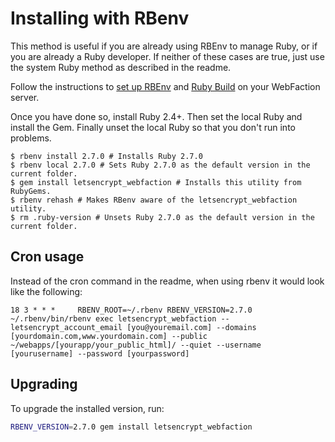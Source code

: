 # Installing with RBenv

This method is useful if you are already using RBEnv to manage Ruby, or if you are already a Ruby developer. If neither of these cases are true, just use the system Ruby method as described in the readme.

Follow the instructions to [set up RBEnv](https://github.com/rbenv/rbenv) and [Ruby Build](https://github.com/rbenv/ruby-build#readme) on your WebFaction server.

Once you have done so, install Ruby 2.4+. Then set the local Ruby and install the Gem. Finally unset the local Ruby so that you don't run into problems.

    $ rbenv install 2.7.0 # Installs Ruby 2.7.0
    $ rbenv local 2.7.0 # Sets Ruby 2.7.0 as the default version in the current folder.
    $ gem install letsencrypt_webfaction # Installs this utility from RubyGems.
    $ rbenv rehash # Makes RBenv aware of the letsencrypt_webfaction utility.
    $ rm .ruby-version # Unsets Ruby 2.7.0 as the default version in the current folder.

## Cron usage

Instead of the cron command in the readme, when using rbenv it would look like the following:

```cron
18 3 * * *     RBENV_ROOT=~/.rbenv RBENV_VERSION=2.7.0 ~/.rbenv/bin/rbenv exec letsencrypt_webfaction --letsencrypt_account_email [you@youremail.com] --domains [yourdomain.com,www.yourdomain.com] --public ~/webapps/[yourapp/your_public_html]/ --quiet --username [yourusername] --password [yourpassword]
```

## Upgrading

To upgrade the installed version, run:

```sh
RBENV_VERSION=2.7.0 gem install letsencrypt_webfaction
```
